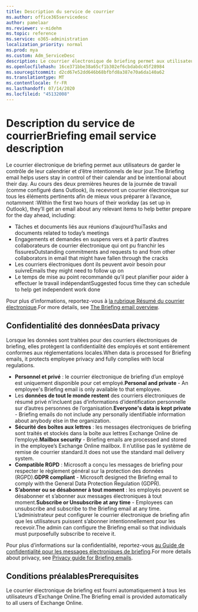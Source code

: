 ```yaml
---
title: Description du service de courrier
ms.author: office365servicedesc
author: pamelaar
ms.reviewer: v-midehm
ms.topic: reference
ms.service: o365-administration
localization_priority: normal
ms.prod: mya
ms.custom: Adm_ServiceDesc
description: Le courrier électronique de briefing permet aux utilisateurs de tirer le meilleur parti de chaque jour. Elle identifie les opportunités entre différents éléments et fournit des rappels opportuns.
ms.openlocfilehash: 16ce371bbe38a65cf1b302ef6cbdabdc45f28984
ms.sourcegitcommit: d2cd67e52dd646b68bfbfd8a387e70a6da140a62
ms.translationtype: MT
ms.contentlocale: fr-FR
ms.lasthandoff: 07/14/2020
ms.locfileid: "45132008"
---
```

# <a name="briefing-email-service-description"></a><span data-ttu-id="ef275-104">Description du service de courrier</span><span class="sxs-lookup"><span data-stu-id="ef275-104">Briefing email service description</span></span>

<span data-ttu-id="ef275-105">Le courrier électronique de briefing permet aux utilisateurs de garder le contrôle de leur calendrier et d’être intentionnels de leur jour.</span><span class="sxs-lookup"><span data-stu-id="ef275-105">The Briefing email helps users stay in control of their calendar and be intentional about their day.</span></span> <span data-ttu-id="ef275-106">Au cours des deux premières heures de la journée de travail (comme configuré dans Outlook), ils recevront un courrier électronique sur tous les éléments pertinents afin de mieux vous préparer à l’avance, notamment :</span><span class="sxs-lookup"><span data-stu-id="ef275-106">Within the first two hours of their workday (as set up in Outlook), they’ll get an email about any relevant items to help better prepare for the day ahead, including:</span></span>

* <span data-ttu-id="ef275-107">Tâches et documents liés aux réunions d’aujourd’hui</span><span class="sxs-lookup"><span data-stu-id="ef275-107">Tasks and documents related to today’s meetings</span></span>
* <span data-ttu-id="ef275-108">Engagements et demandes en suspens vers et à partir d’autres collaborateurs de courrier électronique qui ont pu franchir les fissures</span><span class="sxs-lookup"><span data-stu-id="ef275-108">Outstanding commitments and requests to and from other collaborators in email that might have fallen through the cracks</span></span>
* <span data-ttu-id="ef275-109">Les courriers électroniques dont ils peuvent avoir besoin pour suivre</span><span class="sxs-lookup"><span data-stu-id="ef275-109">Emails they might need to follow up on</span></span>
* <span data-ttu-id="ef275-110">Le temps de mise au point recommandé qu’il peut planifier pour aider à effectuer le travail indépendant</span><span class="sxs-lookup"><span data-stu-id="ef275-110">Suggested focus time they can schedule to help get independent work done</span></span>

<span data-ttu-id="ef275-111">Pour plus d’informations, reportez-vous à [la rubrique Résumé du courrier électronique](https://docs.microsoft.com/Briefing/be-overview).</span><span class="sxs-lookup"><span data-stu-id="ef275-111">For more details, see [The Briefing email overview](https://docs.microsoft.com/Briefing/be-overview).</span></span>

## <a name="data-privacy"></a><span data-ttu-id="ef275-112">Confidentialité des données</span><span class="sxs-lookup"><span data-stu-id="ef275-112">Data privacy</span></span>

<span data-ttu-id="ef275-113">Lorsque les données sont traitées pour des courriers électroniques de briefing, elles protègent la confidentialité des employés et sont entièrement conformes aux réglementations locales.</span><span class="sxs-lookup"><span data-stu-id="ef275-113">When data is processed for Briefing emails, it protects employee privacy and fully complies with local regulations.</span></span>

* <span data-ttu-id="ef275-114">**Personnel et privé** : le courrier électronique de briefing d’un employé est uniquement disponible pour cet employé.</span><span class="sxs-lookup"><span data-stu-id="ef275-114">**Personal and private** - An employee's Briefing email is only available to that employee.</span></span>
* <span data-ttu-id="ef275-115">Les **données de tout le monde restent** des courriers électroniques de résumé privé n’incluent pas d’informations d’identification personnelle sur d’autres personnes de l’organisation.</span><span class="sxs-lookup"><span data-stu-id="ef275-115">**Everyone's data is kept private** - Briefing emails do not include any personally identifiable information about anybody else in the organization.</span></span>
* <span data-ttu-id="ef275-116">**Sécurité des boîtes aux lettres** : les messages électroniques de briefing sont traités et stockés dans la boîte aux lettres Exchange Online de l’employé.</span><span class="sxs-lookup"><span data-stu-id="ef275-116">**Mailbox security** - Briefing emails are processed and stored in the employee’s Exchange Online mailbox.</span></span> <span data-ttu-id="ef275-117">Il n’utilise pas le système de remise de courrier standard.</span><span class="sxs-lookup"><span data-stu-id="ef275-117">It does not use the standard mail delivery system.</span></span>
* <span data-ttu-id="ef275-118">**Compatible RGPD** : Microsoft a conçu les messages de briefing pour respecter le règlement général sur la protection des données (RGPD).</span><span class="sxs-lookup"><span data-stu-id="ef275-118">**GDPR compliant** - Microsoft designed the Briefing email to comply with the General Data Protection Regulation (GDPR).</span></span>
* <span data-ttu-id="ef275-119">**S’abonner ou se désabonner à tout moment** : les employés peuvent se désabonner et s’abonner aux messages électroniques à tout moment.</span><span class="sxs-lookup"><span data-stu-id="ef275-119">**Subscribe or Unsubscribe at any time** - Employees can unsubscribe and subscribe to the Briefing email at any time.</span></span> <span data-ttu-id="ef275-120">L’administrateur peut configurer le courrier électronique de briefing afin que les utilisateurs puissent s’abonner intentionnellement pour les recevoir.</span><span class="sxs-lookup"><span data-stu-id="ef275-120">The admin can configure the Briefing email so that individuals must purposefully subscribe to receive it.</span></span>

<span data-ttu-id="ef275-121">Pour plus d’informations sur la confidentialité, reportez-vous [au Guide de confidentialité pour les messages électroniques de briefing](https://docs.microsoft.com/Briefing/be-privacy).</span><span class="sxs-lookup"><span data-stu-id="ef275-121">For more details about privacy, see [Privacy guide for Briefing emails](https://docs.microsoft.com/Briefing/be-privacy).</span></span>

## <a name="prerequisites"></a><span data-ttu-id="ef275-122">Conditions préalables</span><span class="sxs-lookup"><span data-stu-id="ef275-122">Prerequisites</span></span>

<span data-ttu-id="ef275-123">Le courrier électronique de briefing est fourni automatiquement à tous les utilisateurs d’Exchange Online.</span><span class="sxs-lookup"><span data-stu-id="ef275-123">The Briefing email is provided automatically to all users of Exchange Online.</span></span>